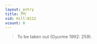 ```yaml
---
layout: entry
title: ཁོག་
vid: Hill:0112
vcount: 0
---
```

> To be taken out (Gyurme 1992: 259)\.



